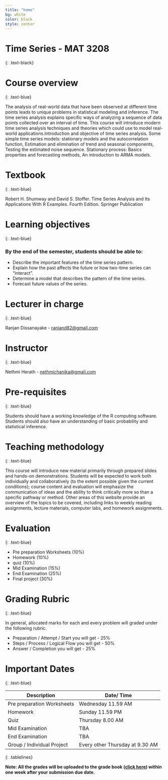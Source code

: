 ```yaml
---
title: "home"
bg: white
color: black
style: center
---
```


# Time Series - MAT 3208
{: .text-black}

<span class="fa-stack subtlecircle" style="font-size:100px; background:rgba(255,166,0,0.1)">
  <i class="fa fa-circle fa-stack-2x text-white"></i>
  <i class="fa fa-home fa-stack-1x text-orange"></i>
</span>

# Course overview
{: .text-blue}

The analysis of real-world data that have been observed at different time points leads to unique problems in statistical modeling and inference. The time series analysis explains specific ways of analyzing a sequence of data points collected over an interval of time. This course will introduce modern time series analysis techniques and theories which could use to model real-world applications.Introduction and objective of time series analysis. Some simple time series models: stationary models and the autocorrelation function, Estimation and elimination of trend and seasonal components, Testing the estimated noise sequence. Stationary process: Basics properties and forecasting methods, An introduction to ARMA models.

# Textbook
{: .text-blue}

Robert H. Shumway and David S. Stoffer. Time Series Analysis and Its Applications With R Examples. Fourth Edition. Springer Publication

# Learning objectives
{: .text-blue}

### By the end of the semester, students should be able to:

<style>
ul {
  /* list-style-type: none; */
  text-align:left;
}
</style>

- Describe the important features of the time series pattern.
- Explain how the past affects the future or how two-time series can “interact”.
- Determine a model that describes the pattern of the time series.  
- Forecast future values of the series.

# Lecturer in charge
{: .text-blue}

Ranjan Dissanayake - ranjand82@gmail.com

# Instructor
{: .text-blue}

Nethmi Herath - nethmichanika@gmail.com

# Pre-requisites
{: .text-blue}

Students should have a working knowledge of the R computing software. Students should also have an understanding of basic probability and statistical inference.

# Teaching methodology
{: .text-blue}

This course will introduce new material primarily through prepared slides and hands-on demonstrations. Students will be expected to work both individually and collaboratively (to the extent possible given the current conditions); course content and evaluation will emphasize the communication of ideas and the ability to think critically more so than a specific pathway or method. Other areas of this website provide an overview of the topics to be covered, including links to weekly reading assignments, lecture materials, computer labs, and homework assignments.

# Evaluation
{: .text-blue}

- Pre preparation Worksheets (10%)
- Homework (10%)
- quiz (10%)
- Mid Examination (15%)
- End Examination (25%)
- Final project (30%)

# Grading Rubric
{: .text-blue}

In general, allocated marks for each and every problem will graded under the following rubric.

- Preparation / Attempt / Start  you will get - 25%
- Steps / Process / Logical Flow you will get - 50%
- Answer / Completion you will get - 25% 

# Important Dates
{: .text-blue}

<style>
.tablelines table, .tablelines td, .tablelines th {
        border: 1px solid black; 
        align: center;
        padding: 2px 10px;
        }
.
</style>

| **Description** | **Date/ Time** |
| --- | --- |
| Pre preparation Worksheets | Wednesday 11.59 AM |
| Homework | Sunday 11.59 PM |
| Quiz | Thursday 8.00 AM |
| Mid Examination | TBA |
| End Examination | TBA |
| Group / Individual Project | Every other Thursday at 9.30 AM |
{: .tablelines}

**Note: All the grades will be uploaded to the grade book ([click here](http://www.thecn.com/6170583)) within one week after your submission due date.**

